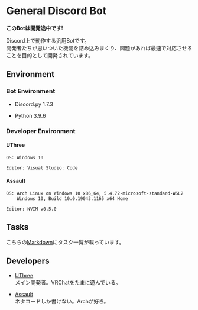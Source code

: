# General Discord Bot

**このBotは開発途中です!**

Discord上で動作する汎用Botです。  
開発者たちが思いついた機能を詰め込みまくり、問題があれば最速で対応させることを目的として開発されています。

## Environment

### Bot Environment

- Discord.py 1.7.3

- Python 3.9.6

### Developer Environment

#### UThree

```text
OS: Windows 10

Editor: Visual Studio: Code
```

#### Assault

```text
OS: Arch Linux on Windows 10 x86_64, 5.4.72-microsoft-standard-WSL2
    Windows 10, Build 10.0.19043.1165 x64 Home

Editor: NVIM v0.5.0
```

## Tasks

こちらの[Markdown](./todo.md)にタスク一覧が載っています。

## Developers

- [UThree](https://github.com/uthree)  
  メイン開発者。VRChatをたまに遊んでいる。

- [Assault](https://github.com/Assault-8448)  
  ネタコードしか書けない。Archが好き。
